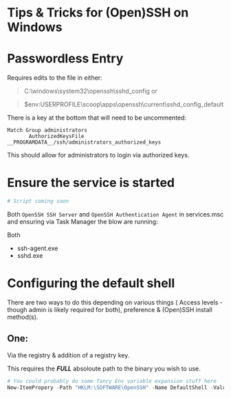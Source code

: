 # Tips & Tricks for (Open)SSH on Windows

# Passwordless Entry

Requires edits to the file in either:

> C:\windows\system32\openssh\sshd_config
> or

> $env:USERPROFILE\scoop\apps\openssh\current\sshd_config_default

There is a key at the bottom that will need to be uncommented:

```sshconfig
Match Group administrators
       AuthorizedKeysFile __PROGRAMDATA__/ssh/administrators_authorized_keys
```

This should allow for administrators to login via authorized keys.

# Ensure the service is started

```powershell
# Script coming soon
```

Both `OpenSSH SSH Server` and `OpenSSH Authentication Agent` in services.msc
and ensuring via Task Manager the blow are running:

Both

- ssh-agent.exe
- sshd.exe

# Configuring the default shell

There are two ways to do this depending on various things
( Access levels - though admin is likely required for both), preference &
(Open)SSH install method(s).

## One:

Via the registry & addition of a registry key.

This requires the **_FULL_** absoloute path to the binary you wish to use.

```powershell
# You could probably do some fancy Env variable expansion stuff here
New-ItemPropery -Path "HKLM:\SOFTWARE\OpenSSH" -Name DefaultShell -Value "C:\absoloute\path\to\your\shell.exe"
```

